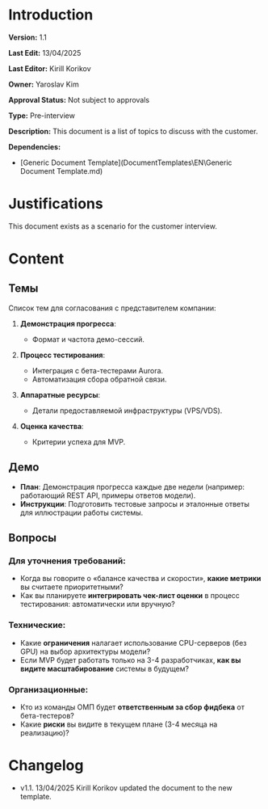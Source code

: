 # Introduction

**Version:** 1.1

**Last Edit:** 13/04/2025

**Last Editor:** Kirill Korikov

**Owner:** Yaroslav Kim

**Approval Status:** Not subject to approvals

**Type:** Pre-interview

**Description:** This document is a list of topics to discuss with the customer.

**Dependencies:**
 - [Generic Document Template](DocumentTemplates\EN\Generic Document Template.md)

# Justifications
This document exists as a scenario for the customer interview.

# Content

## Темы  
Список тем для согласования с представителем компании:  

1. **Демонстрация прогресса**:  
   - Формат и частота демо-сессий.  

2. **Процесс тестирования**:  
   - Интеграция с бета-тестерами Aurora.  
   - Автоматизация сбора обратной связи.  

3. **Аппаратные ресурсы**:  
   - Детали предоставляемой инфраструктуры (VPS/VDS).  

4. **Оценка качества**:  
   - Критерии успеха для MVP.  

## Демо  
- **План**: Демонстрация прогресса каждые две недели (например: работающий REST API, примеры ответов модели).  
- **Инструкции**: Подготовить тестовые запросы и эталонные ответы для иллюстрации работы системы.  

## Вопросы  
### Для уточнения требований:  
- Когда вы говорите о «балансе качества и скорости», **какие метрики** вы считаете приоритетными?  
- Как вы планируете **интегрировать чек-лист оценки** в процесс тестирования: автоматически или вручную?  

### Технические:  
- Какие **ограничения** налагает использование CPU-серверов (без GPU) на выбор архитектуры модели?  
- Если MVP будет работать только на 3-4 разработчиках, **как вы видите масштабирование** системы в будущем?  

### Организационные:  
- Кто из команды ОМП будет **ответственным за сбор фидбека** от бета-тестеров?  
- Какие **риски** вы видите в текущем плане (3-4 месяца на реализацию)?  

# Changelog
- v1.1. 13/04/2025 Kirill Korikov updated the document to the new template.